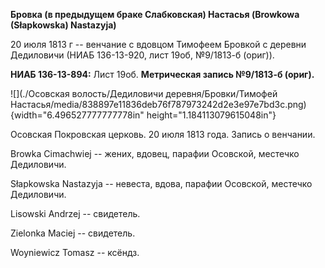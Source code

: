 **Бровка (в предыдущем браке Слабковская) Настасья (Browkowa
(Słapkowska) Nastazyja)**

20 июля 1813 г -- венчание с вдовцом Тимофеем Бровкой с деревни
Дедиловичи (НИАБ 136-13-920, лист 19об, №9/1813-б (ориг)).

**НИАБ 136-13-894:** Лист 19об. **Метрическая запись №9/1813-б (ориг).**

![](./Осовская волость/Дедиловичи деревня/Бровки/Тимофей Настасья/media/838897e11836deb76f787973242d2e3e97e7bd3c.png){width="6.496527777777778in"
height="1.184113079615048in"}

Осовская Покровская церковь. 20 июля 1813 года. Запись о венчании.

Browka Cimachwiej -- жених, вдовец, парафии Осовской, местечко
Дедиловичи.

Słapkowska Nastazyja -- невеста, вдова, парафии Осовской, местечко
Дедиловичи.

Lisowski Andrzej -- свидетель.

Zielonka Maciej -- свидетель.

Woyniewicz Tomasz -- ксёндз.

